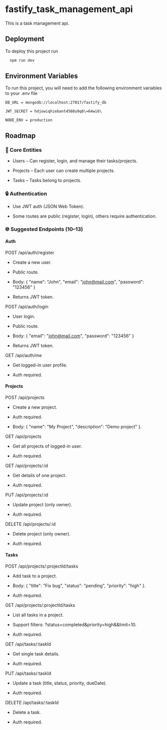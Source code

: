 
# fastify_task_management_api

This is a task management api.


## Deployment

To deploy this project run

```bash
  npm run dev
```


## Environment Variables

To run this project, you will need to add the following environment variables to your .env file

`DB_URL = mongodb://localhost:27017/fastify_db`

`JWT_SECRET = hdjowiqhiebant4508u9q6\=64wi6\`

`NODE_ENV = production`


## Roadmap

### 🔑 Core Entities

- Users – Can register, login, and manage their tasks/projects.

- Projects – Each user can create multiple projects.

- Tasks – Tasks belong to projects.

### 🔒 Authentication

- Use JWT auth (JSON Web Token).

- Some routes are public (register, login), others require authentication.

### 🌐 Suggested Endpoints (10–13) 
#### Auth

POST /api/auth/register

- Create a new user.

- Public route.

- Body: { "name": "John", "email": "john@mail.com", "password": "123456" }

- Returns JWT token.

POST /api/auth/login

- User login.

- Public route.

- Body: { "email": "john@mail.com", "password": "123456" }

- Returns JWT token.

GET /api/auth/me

- Get logged-in user profile.

- Auth required.

#### Projects

POST /api/projects

- Create a new project.

- Auth required.

- Body: { "name": "My Project", "description": "Demo project" }.

GET /api/projects

- Get all projects of logged-in user.

- Auth required.

GET /api/projects/:id

- Get details of one project.

- Auth required.

PUT /api/projects/:id

- Update project (only owner).

- Auth required.

DELETE /api/projects/:id

- Delete project (only owner).

- Auth required.

#### Tasks

POST /api/projects/:projectId/tasks

- Add task to a project.

- Body: { "title": "Fix bug", "status": "pending", "priority": "high" }.

- Auth required.

GET /api/projects/:projectId/tasks

- List all tasks in a project.

- Support filters: ?status=completed&priority=high&&limit=10.

- Auth required.

GET /api/tasks/:taskId

- Get single task details.

- Auth required.

PUT /api/tasks/:taskId

- Update a task (title, status, priority, dueDate).

- Auth required.

DELETE /api/tasks/:taskId

- Delete a task.

- Auth required.
